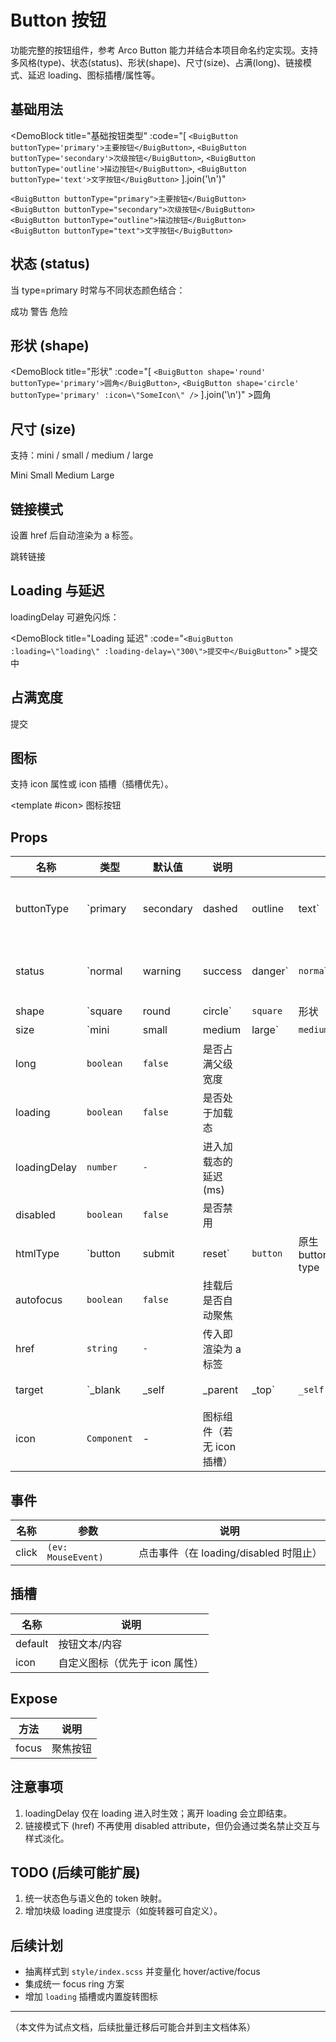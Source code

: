 # Button 按钮

功能完整的按钮组件，参考 Arco Button 能力并结合本项目命名约定实现。支持多风格(type)、状态(status)、形状(shape)、尺寸(size)、占满(long)、链接模式、延迟 loading、图标插槽/属性等。

## 基础用法

<DemoBlock
    title="基础按钮类型"
    :code="[
        `<BuigButton buttonType='primary'>主要按钮</BuigButton>`,
        `<BuigButton buttonType='secondary'>次级按钮</BuigButton>`,
        `<BuigButton buttonType='outline'>描边按钮</BuigButton>`,
        `<BuigButton buttonType='text'>文字按钮</BuigButton>`
    ].join('\\n')"
>
    <BuigButton buttonType="primary">主要按钮</BuigButton>
    <BuigButton buttonType="secondary">次级按钮</BuigButton>
    <BuigButton buttonType="outline">描边按钮</BuigButton>
    <BuigButton buttonType="text">文字按钮</BuigButton>
</DemoBlock>

## 状态 (status)

当 type=primary 时常与不同状态颜色结合：

<DemoBlock
    title="状态色（需 primary 组合）"
    :code="[
        `<BuigButton buttonType='primary' status='success'>成功</BuigButton>`,
        `<BuigButton buttonType='primary' status='warning'>警告</BuigButton>`,
        `<BuigButton buttonType='primary' status='danger'>危险</BuigButton>`
    ].join('\\n')"
    ><BuigButton buttonType="primary" status="success">成功</BuigButton>
    <BuigButton buttonType="primary" status="warning">警告</BuigButton>
    <BuigButton buttonType="primary" status="danger">危险</BuigButton>
</DemoBlock>

## 形状 (shape)

<DemoBlock
    title="形状"
    :code="[
        `<BuigButton shape='round' buttonType='primary'>圆角</BuigButton>`,
        `<BuigButton shape='circle' buttonType='primary' :icon=\"SomeIcon\" />`
    ].join('\\n')"
    ><BuigButton shape="round" buttonType="primary">圆角</BuigButton>
    <BuigButton shape="circle" buttonType="primary" icon="..." />
</DemoBlock>

## 尺寸 (size)

支持：mini / small / medium / large

<DemoBlock
    title="尺寸"
    :code="[
        `<BuigButton size='mini'>Mini</BuigButton>`,
        `<BuigButton size='small'>Small</BuigButton>`,
        `<BuigButton size='medium'>Medium</BuigButton>`,
        `<BuigButton size='large'>Large</BuigButton>`
    ].join('\\n')"
    ><BuigButton size="mini">Mini</BuigButton>
    <BuigButton size="small">Small</BuigButton>
    <BuigButton size="medium">Medium</BuigButton>
    <BuigButton size="large">Large</BuigButton>
</DemoBlock>

## 链接模式

设置 href 后自动渲染为 a 标签。

<DemoBlock
    title="链接模式"
    :code="`<BuigButton href='https://example.com' target='_blank' buttonType='text'>跳转链接</BuigButton>`"
    ><BuigButton
        href="https://example.com"
        target="_blank"
        buttonType="text"
    >跳转链接</BuigButton>
</DemoBlock>

## Loading 与延迟

loadingDelay 可避免闪烁：

<DemoBlock
    title="Loading 延迟"
    :code="`<BuigButton :loading=\"loading\" :loading-delay=\"300\">提交中</BuigButton>`"
    ><BuigButton :loading="loading" :loading-delay="300">提交中</BuigButton>
</DemoBlock>

## 占满宽度

<DemoBlock
    title="占满宽度"
    :code="`<BuigButton long buttonType='primary'>提交</BuigButton>`"
    ><BuigButton long buttonType="primary">提交</BuigButton>
</DemoBlock>

## 图标

支持 icon 属性或 icon 插槽（插槽优先）。

<DemoBlock
    title="图标"
    :code="[
        `<BuigButton :icon='SomeIconComponent' />`,
        `<BuigButton>`,
        `  <template #icon><SomeIconComponent /></template>`,
        `  图标按钮`,
        `</BuigButton>`
    ].join('\\n')"
    ><BuigButton :icon="SomeIconComponent" />
    <BuigButton>
        <template #icon><SomeIconComponent /></template>
        图标按钮
    </BuigButton>
</DemoBlock>

## Props

| 名称         | 类型        | 默认值    | 说明                       |          |                  |                                 |          |
| ------------ | ----------- | --------- | -------------------------- | -------- | ---------------- | ------------------------------- | -------- |
| buttonType   | `primary    | secondary | dashed                     | outline  | text`            | `secondary`                     | 风格类型 |
| status       | `normal     | warning   | success                    | danger`  | `normal`         | 状态着色（与 primary 组合常用） |          |
| shape        | `square     | round     | circle`                    | `square` | 形状             |                                 |          |
| size         | `mini       | small     | medium                     | large`   | `medium`         | 尺寸体系                        |          |
| long         | `boolean`   | `false`   | 是否占满父级宽度           |          |                  |                                 |          |
| loading      | `boolean`   | `false`   | 是否处于加载态             |          |                  |                                 |          |
| loadingDelay | `number`    | `-`       | 进入加载态的延迟(ms)       |          |                  |                                 |          |
| disabled     | `boolean`   | `false`   | 是否禁用                   |          |                  |                                 |          |
| htmlType     | `button     | submit    | reset`                     | `button` | 原生 button type |                                 |          |
| autofocus    | `boolean`   | `false`   | 挂载后是否自动聚焦         |          |                  |                                 |          |
| href         | `string`    | `-`       | 传入即渲染为 a 标签        |          |                  |                                 |          |
| target       | `\_blank    | \_self    | \_parent                   | \_top`   | `_self`          | 链接打开方式                    |          |
| icon         | `Component` | -         | 图标组件（若无 icon 插槽） |          |                  |                                 |          |

## 事件

| 名称  | 参数               | 说明                                   |
| ----- | ------------------ | -------------------------------------- |
| click | `(ev: MouseEvent)` | 点击事件（在 loading/disabled 时阻止） |

## 插槽

| 名称    | 说明                           |
| ------- | ------------------------------ |
| default | 按钮文本/内容                  |
| icon    | 自定义图标（优先于 icon 属性） |

## Expose

| 方法  | 说明     |
| ----- | -------- |
| focus | 聚焦按钮 |

## 注意事项

1. loadingDelay 仅在 loading 进入时生效；离开 loading 会立即结束。
2. 链接模式下 (href) 不再使用 disabled attribute，但仍会通过类名禁止交互与样式淡化。

## TODO (后续可能扩展)

1. 统一状态色与语义色的 token 映射。
2. 增加块级 loading 进度提示（如旋转器可自定义）。

## 后续计划

- 抽离样式到 `style/index.scss` 并变量化 hover/active/focus
- 集成统一 focus ring 方案
- 增加 `loading` 插槽或内置旋转图标

---

（本文件为试点文档，后续批量迁移后可能合并到主文档体系）
